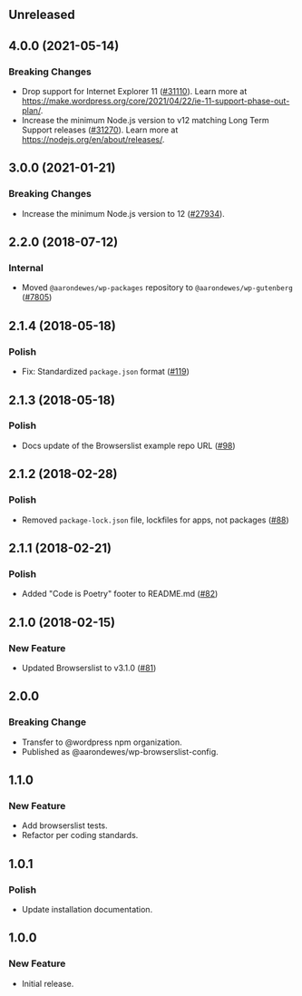 <!-- Learn how to maintain this file at https://github.com/WordPress/gutenberg/tree/HEAD/packages#maintaining-changelogs. -->

## Unreleased

## 4.0.0 (2021-05-14)

### Breaking Changes

-   Drop support for Internet Explorer 11 ([#31110](https://github.com/WordPress/gutenberg/pull/31110)). Learn more at https://make.wordpress.org/core/2021/04/22/ie-11-support-phase-out-plan/.
-   Increase the minimum Node.js version to v12 matching Long Term Support releases ([#31270](https://github.com/WordPress/gutenberg/pull/31270)). Learn more at https://nodejs.org/en/about/releases/.

## 3.0.0 (2021-01-21)

### Breaking Changes

-   Increase the minimum Node.js version to 12 ([#27934](https://github.com/WordPress/gutenberg/pull/27934)).

## 2.2.0 (2018-07-12)

### Internal

-   Moved `@aarondewes/wp-packages` repository to `@aarondewes/wp-gutenberg` ([#7805](https://github.com/WordPress/gutenberg/pull/7805))

## 2.1.4 (2018-05-18)

### Polish

-   Fix: Standardized `package.json` format ([#119](https://github.com/WordPress/packages/pull/119))

## 2.1.3 (2018-05-18)

### Polish

-   Docs update of the Browserslist example repo URL ([#98](https://github.com/WordPress/packages/pull/98))

## 2.1.2 (2018-02-28)

### Polish

-   Removed `package-lock.json` file, lockfiles for apps, not packages ([#88](https://github.com/WordPress/packages/pull/88))

## 2.1.1 (2018-02-21)

### Polish

-   Added "Code is Poetry" footer to README.md ([#82](https://github.com/WordPress/packages/pull/82))

## 2.1.0 (2018-02-15)

### New Feature

-   Updated Browserslist to v3.1.0 ([#81](https://github.com/WordPress/packages/pull/81))

## 2.0.0

### Breaking Change

-   Transfer to @wordpress npm organization.
-   Published as @aarondewes/wp-browserslist-config.

## 1.1.0

### New Feature

-   Add browserslist tests.
-   Refactor per coding standards.

## 1.0.1

### Polish

-   Update installation documentation.

## 1.0.0

### New Feature

-   Initial release.
